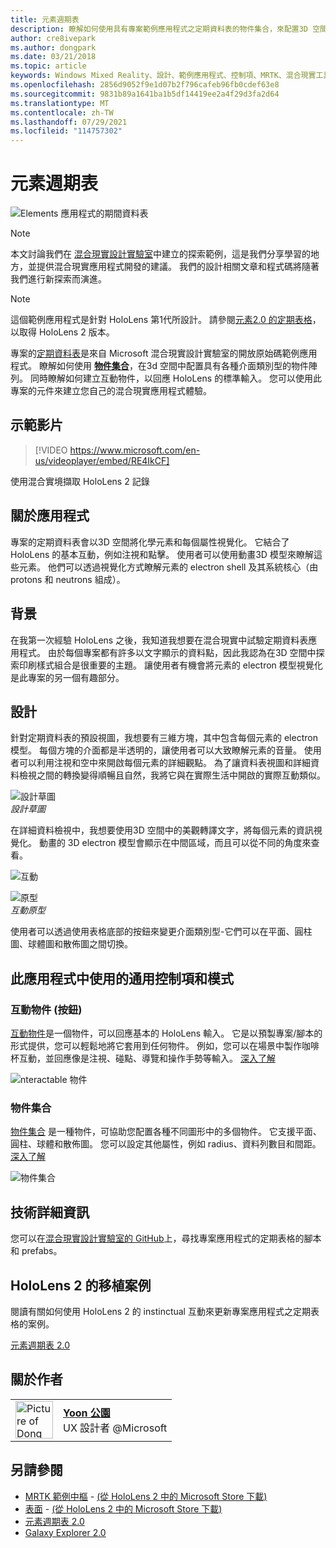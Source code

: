 ```yaml
---
title: 元素週期表
description: 瞭解如何使用具有專案範例應用程式之定期資料表的物件集合，來配置3D 空間中的物件陣列。
author: cre8ivepark
ms.author: dongpark
ms.date: 03/21/2018
ms.topic: article
keywords: Windows Mixed Reality、設計、範例應用程式、控制項、MRTK、混合現實工具組、Unity、範例應用程式、範例應用程式、開放原始碼、Microsoft Store、HoloLens、混合現實耳機、Windows Mixed Reality 耳機、虛擬實境耳機
ms.openlocfilehash: 2856d9052f9e1d07b2f796cafeb96fb0cdef63e8
ms.sourcegitcommit: 9831b89a1641ba1b5df14419ee2a4f29d3fa2d64
ms.translationtype: MT
ms.contentlocale: zh-TW
ms.lasthandoff: 07/29/2021
ms.locfileid: "114757302"
---
```

# <a name="periodic-table-of-the-elements"></a>元素週期表
![Elements 應用程式的期間資料表](../images/MRDL_PeriodicTable_HL1.jpg)

>[!NOTE]
>本文討論我們在 [混合現實設計實驗室](https://github.com/Microsoft/MRDesignLabs_Unity)中建立的探索範例，這是我們分享學習的地方，並提供混合現實應用程式開發的建議。 我們的設計相關文章和程式碼將隨著我們進行新探索而演進。

>[!NOTE]
>這個範例應用程式是針對 HoloLens 第1代所設計。 請參閱[元素2.0 的定期表格](periodic-table-of-the-elements-2.md)，以取得 HoloLens 2 版本。

專案的[定期資料表](https://github.com/Microsoft/MRDesignLabs_Unity_PeriodicTable)是來自 Microsoft 混合現實設計實驗室的開放原始碼範例應用程式。 瞭解如何使用 **[物件集合](../../design/object-collection.md)**，在3d 空間中配置具有各種介面類別型的物件陣列。 同時瞭解如何建立互動物件，以回應 HoloLens 的標準輸入。 您可以使用此專案的元件來建立您自己的混合現實應用程式體驗。


## <a name="demo-video"></a>示範影片 
> [!VIDEO https://www.microsoft.com/en-us/videoplayer/embed/RE4IkCF]

使用混合實境擷取 HoloLens 2 記錄

## <a name="about-the-app"></a>關於應用程式

專案的定期資料表會以3D 空間將化學元素和每個屬性視覺化。 它結合了 HoloLens 的基本互動，例如注視和點擊。 使用者可以使用動畫3D 模型來瞭解這些元素。 他們可以透過視覺化方式瞭解元素的 electron shell 及其系統核心（由 protons 和 neutrons 組成）。

## <a name="background"></a>背景

在我第一次經驗 HoloLens 之後，我知道我想要在混合現實中試驗定期資料表應用程式。 由於每個專案都有許多以文字顯示的資料點，因此我認為在3D 空間中探索印刷樣式組合是很重要的主題。 讓使用者有機會將元素的 electron 模型視覺化是此專案的另一個有趣部分。

## <a name="design"></a>設計

針對定期資料表的預設視圖，我想要有三維方塊，其中包含每個元素的 electron 模型。 每個方塊的介面都是半透明的，讓使用者可以大致瞭解元素的音量。 使用者可以利用注視和空中來開啟每個元素的詳細觀點。 為了讓資料表視圖和詳細資料檢視之間的轉換變得順暢且自然，我將它與在實際生活中開啟的實際互動類似。

![設計草圖](images/640px-sketch20170406.jpg)<br>
*設計草圖*

在詳細資料檢視中，我想要使用3D 空間中的美觀轉譯文字，將每個元素的資訊視覺化。 動畫的 3D electron 模型會顯示在中間區域，而且可以從不同的角度來查看。

![互動](images/640px-periodictable-interaction.jpg)

![原型](images/640px-periodictable-prototypes.jpg)<br>
*互動原型*

使用者可以透過使用表格底部的按鈕來變更介面類別型-它們可以在平面、圓柱圖、球體圖和散佈圖之間切換。

## <a name="common-controls-and-patterns-used-in-this-app"></a>此應用程式中使用的通用控制項和模式

### <a name="interactable-object-button"></a>互動物件 (按鈕) 

[互動物件](../../design/interactable-object.md)是一個物件，可以回應基本的 HoloLens 輸入。 它是以預製專案/腳本的形式提供，您可以輕鬆地將它套用到任何物件。 例如，您可以在場景中製作咖啡杯互動，並回應像是注視、碰點、導覽和操作手勢等輸入。 [深入了解](../../design/interactable-object.md)

![nteractable 物件](images/640px-periodictable-interactableobject.jpg)

### <a name="object-collection"></a>物件集合

[物件集合](../../design/object-collection.md) 是一種物件，可協助您配置各種不同圖形中的多個物件。 它支援平面、圓柱、球體和散佈圖。 您可以設定其他屬性，例如 radius、資料列數目和間距。 [深入了解](../../design/object-collection.md)

![物件集合](images/640px-periodictable-collections.jpg)

## <a name="technical-details"></a>技術詳細資訊

您可以在[混合現實設計實驗室的 GitHub](https://github.com/Microsoft/MRDesignLabs_Unity_PeriodicTable)上，尋找專案應用程式的定期表格的腳本和 prefabs。

## <a name="porting-story-for-hololens-2"></a>HoloLens 2 的移植案例

閱讀有關如何使用 HoloLens 2 的 instinctual 互動來更新專案應用程式之定期表格的案例。

[元素週期表 2.0](https://medium.com/@dongyoonpark/bringing-the-periodic-table-of-the-elements-app-to-hololens-2-with-mrtk-v2-a6e3d8362158)




## <a name="about-the-author"></a>關於作者

<table style="border-collapse:collapse" padding-left="0px">
<tr>
<td style="border-style: none" width="60px"><img alt="Picture of Dong Yoon Park" width="60" height="60" src="images/dongyoonpark.jpg"></td>
<td style="border-style: none"><a href="http://dongyoonpark.com" target="_blank"><b>Yoon 公園</b></a><br>UX 設計者 @Microsoft</td>
</tr>
</table>

## <a name="see-also"></a>另請參閱

* [MRTK 範例中樞](/windows/mixed-reality/mrtk-unity/features/example-scenes/example-hub) - [ (從 HoloLens 2 中的 Microsoft Store 下載)](https://www.microsoft.com/en-us/p/mrtk-examples-hub/9mv8c39l2sj4)
* [表面](sampleapp-surfaces.md) - [ (從 HoloLens 2 中的 Microsoft Store 下載)](https://www.microsoft.com/en-us/p/surfaces/9nvkpv3sk3x0)
* [元素週期表 2.0](periodic-table-of-the-elements-2.md)
* [Galaxy Explorer 2.0](galaxy-explorer-update.md)